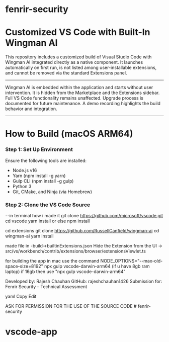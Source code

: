 # fenrir-security
# Customized VS Code with Built-In Wingman AI

This repository includes a customized build of Visual Studio Code with Wingman AI integrated directly as a native component. It launches automatically on first run, is not listed among user-installable extensions, and cannot be removed via the standard Extensions panel.

---

 Wingman AI is embedded within the application and starts without user intervention.
 It is hidden from the Marketplace and the Extensions sidebar.
Full VS Code functionality remains unaffected.
Upgrade process is documented for future maintenance.
 A demo recording highlights the build behavior and integration.

---

# How to Build (macOS ARM64)

### Step 1: Set Up Environment

Ensure the following tools are installed:

- Node.js v16
- Yarn (npm install -g yarn)
- Gulp CLI (npm install -g gulp)
- Python 3
- Git, CMake, and Ninja (via Homebrew)

### Step 2: Clone the VS Code Source

--in terminal how i made it 
git clone https://github.com/microsoft/vscode.git
cd vscode
yarn install or else npm install

cd extensions
git clone https://github.com/RussellCanfield/wingman-ai
cd wingman-ai
yarn install


made file in -build->builtinExtensions.json
Hide the Extension from the UI  -> src/vs/workbench/contrib/extensions/browser/extensionsViewlet.ts 


for building the app in mac use the command 
NODE_OPTIONS="--max-old-space-size=8192" npx gulp vscode-darwin-arm64  (if u have 8gb ram laptop) if 16gb then use "npx gulp vscode-darwin-arm64"



Developed by: Rajesh Chauhan
GitHub: rajeshchauhan1426
Submission for: Fenrir Security – Technical Assessment

yaml
Copy
Edit


ASK FOR PERMISSION FOR THE USE OF THE SOURCE CODE # fenrir-security
# vscode-app
